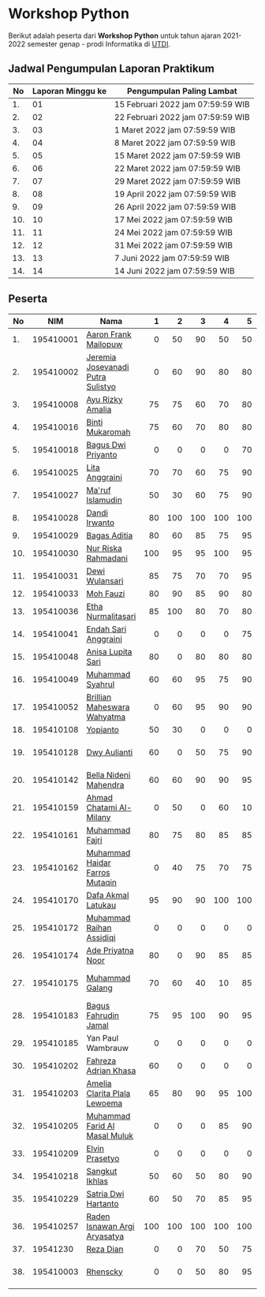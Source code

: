 # Workshop Python

Berikut adalah peserta dari **Workshop Python** untuk tahun ajaran 2021-2022 semester genap - prodi Informatika di [UTDI](https://www.utdi.ac.id).

## Jadwal Pengumpulan Laporan Praktikum

| No  | Laporan Minggu ke | Pengumpulan Paling Lambat |
|-----|-------------------|---------------------------|
| 1.  | 01 | 15 Februari 2022 jam 07:59:59 WIB |
| 2.  | 02 | 22 Februari 2022 jam 07:59:59 WIB |
| 3.  | 03 | 1 Maret 2022 jam 07:59:59 WIB |
| 4.  | 04 | 8 Maret 2022 jam 07:59:59 WIB |
| 5.  | 05 | 15 Maret 2022 jam 07:59:59 WIB |
| 6.  | 06 | 22 Maret 2022 jam 07:59:59 WIB |
| 7.  | 07 | 29 Maret 2022 jam 07:59:59 WIB |
| 8.  | 08 | 19 April 2022 jam 07:59:59 WIB |
| 9.  | 09 | 26 April 2022 jam 07:59:59 WIB |
| 10.  | 10 | 17 Mei 2022 jam 07:59:59 WIB |
| 11.  | 11 | 24 Mei 2022 jam 07:59:59 WIB |
| 12.  | 12 | 31 Mei 2022 jam 07:59:59 WIB |
| 13.  | 13 | 7 Juni 2022 jam 07:59:59 WIB |
| 14.  | 14 | 14 Juni 2022 jam 07:59:59 WIB |

## Peserta

| No  | NIM       | Nama                              | 1 | 2 | 3 | 4 | 5 | 6 | 7 | 8 | 9 | 10 | 11 | 12 | 13 | 14 |
|-----|-----------|-----------------------------------|--:|--:|--:|--:|--:|--:|--:|--:|--:|--:|--:|--:|--:|--:|
| 1.  | 195410001 | [Aaron Frank Mailopuw](https://github.com/aaronfr21/Workshop-phyton) | 0 | 50 | 90 | 50 | 50 | 70 | 60 | 75  | 0 (late) | 95 | 90 |    |    |    |
| 2.  | 195410002 | [Jeremia Josevanadi Putra Sulistyo](https://github.com/JeremiaJPS195410002/workshop-python) | 0 | 60 | 90 | 80 | 80 | 70 | 0 | 85 | 0 | 0 | 70 |    |    |    |
| 3.  | 195410008 | [Ayu Rizky Amalia](https://github.com/195410008ayurizky/workshop-python) | 75 | 75 | 60 | 70 | 80 | 85 | 80 | 100 | 95 | 90 | 70 |    |    |    |
| 4.  | 195410016 | [Binti Mukaromah](https://github.com/BintiMukaromah/workshop-phyton) | 75 | 60 | 70 | 80 | 80 | 70 | 70 | 75  | 75 | 0  | 50 |    |    |    |
| 5.  | 195410018 | [Bagus Dwi Priyanto](https://github.com/BagusDwiP195410018/workshop-python) | 0 | 0 | 0 | 0 | 70 | 60 | 65 | 70 | 75 | 50 | 60 |    |    |    |
| 6.  | 195410025 | [Lita Anggraini](https://github.com/Lita-Anggraini/workshop-python) | 70 | 70 | 60 | 75 | 90 | 70 | 70 | 75  | 80 | 40 | 55 |    |    |    |
| 7.  | 195410027 | [Ma'ruf Islamudin](https://github.com/marufislamudin/workshop-python) | 50 | 30 | 60 | 75 | 90 | 80 | 0 | 85  | 0 (late) | 50 | 80 |    |    |    |
| 8.  | 195410028 | [Dandi Irwanto](https://github.com/dandiirwanto20/workshop-python) | 80 | 100 | 100 | 100 | 100 | 100 | 100 | 100 | 100 | 100 | 100 |    |    |    |
| 9.  | 195410029 | [Bagas Aditia](https://github.com/bgsaditiya/workshop-python) | 80 | 60 | 85 | 75 | 95 | 95 | 85 | 95 | 95 | 95 | 90 |    |    |    |
| 10. | 195410030 | [Nur Riska Rahmadani](https://github.com/NurRiskaRahmadani/workshop-python) | 100 | 95 | 95 | 100 | 95 | 0 (late) | 95 | 100 | 100 | 70 | 95 |    |    |    |
| 11. | 195410031 | [Dewi Wulansari](https://github.com/Dewiwulan15/workshop-python) | 85 | 75 | 70 | 70 | 95 | 95 | 100 | 100 | 95 |  95 | 100 |    |    |    |
| 12. | 195410033 | [Moh Fauzi](https://github.com/195410033/workshop-python) | 80 | 90 | 85 | 90 | 80 | 85 | 85 | 0 | 95 | 95 | 95 |    |    |    |
| 13. | 195410036 | [Etha Nurmalitasari](https://github.com/EthaNurmalitasari/workshop-python) | 85 | 100 | 80 | 70 | 80 | 75 | 75 | 80 | 95 | 90 | 60 |    |    |    |
| 14. | 195410041 | [Endah Sari Anggraini](https://github.com/endahsari19/workshop-python.git) | 0 | 0 | 0 | 0 | 75 | 0 | 0 | 0  | 0 | 0 | 0 |    |    |    |
| 15. | 195410048 | [Anisa Lupita Sari](https://github.com/AnisaLupitaSari195410048/workshop-python.git) | 80 | 0 | 80 | 80 | 80 | 60 | 0 | 0 | 95 | 70 | 60 |    |    |    |
| 16. | 195410049 | [Muhammad Syahrul](https://github.com/muhammadsyahrul23/workshop-python) | 60 | 60 | 95 | 75 | 90 | 95 | 95 | 85 | 95 | 100 | 85 |    |    |    |
| 17. | 195410052 | [Brillian Maheswara Wahyatma](https://github.com/195410052Mahes/workshop-python.git) | 0 | 60 | 95 | 90 | 90 | 95 | 95 | 100 | 10 (salah materi) | 10 (salah materi) | 80 |    |    |    |
| 18. | 195410108 | [Yopianto](https://github.com/Yopianto19/workshop-python) | 50 | 30 | 0 | 0 | 0 | 0 | 0 | 0 | 0 | 0 | 50 |    |    |    |
| 19. | 195410128 | [Dwy Aulianti](https://github.com/DwyAulia/workshop-python) | 60 | 0 | 50 | 75 | 90 | 60 | 80 | 80 | 0 | 10 (salah materi) | 30 |    |    |    |
| 20. | 195410142 | [Bella Nideni Mahendra](https://github.com/bellanm23/workshop-python) | 60 | 60 | 90 | 90 | 95 | 95 | 95 | 90 | 95 | 90 | 30 |    |    |    |
| 21. | 195410159 | [Ahmad Chatami Al- Milany](https://github.com/ahmadchatami/workshop-python) | 0 | 50 | 0 | 60 | 10 | 0 | 0 | 0 | 0 | 50 | 0 |    |    |    |
| 22. | 195410161 | [Muhammad Fajri](https://github.com/K1ne0n5/workshop-python.git) | 80 | 75 | 80 | 85 | 85 | 95 | 95 | 80 | 95 | 100 | 100 |    |    |    |
| 23. | 195410162 | [Muhammad Haidar Farros Mutaqin](https://github.com/haidarfarros/workshop-python) | 0 | 40 | 75 | 70 | 75 | 70 | 0 | 0 | 0 | 0 | 0 |    |    |    |
| 24. | 195410170 | [Dafa Akmal Latukau](https://github.com/Dafaakmal12/workshop-python) | 95 | 90 | 90 | 100 | 100 | 95 | 100 | 95 | 95 | 90 | 0 |    |    |    |
| 25. | 195410172 | [Muhammad Raihan Assidiqi](https://github.com/MuhammadRaihanAssidiqi/workshop-python) | 0 | 0 | 0 | 0 | 0 | 0 | 0 | 0 | 0 | 0 | 0 |    |    |    |
| 26. | 195410174 | [Ade Priyatna Noor](https://github.com/adhenchor/workshop-python.git) | 80 | 0 | 90 | 85 | 85 | 85 | 0 | 85 | 95 | 85 | 0 |    |    |    |
| 27. | 195410175 | [Muhammad Galang](https://github.com/Galang025/workshop-python) | 70 | 60 | 40 | 10 | 85 | 95 | 100 | 0  | 10 (salah materi) | 95 | 100 |    |    |    |
| 28. | 195410183 | [Bagus Fahrudin Jamal](https://github.com/ghostvar/workshop-python) | 75 | 95 | 100 | 90 | 95 | 75 | 0 | 0  | 0 | 0 | 0 |    |    |    |
| 29. | 195410185 | Yan Paul Wambrauw | 0 | 0 | 0 | 0 | 0 | 0 | 0 | 0 | 0 | 0 | 0 |    |    |    |
| 30. | 195410202 | [Fahreza Adrian Khasa](https://github.com/fahrezaadriankhasa/workshop-python.git) | 60 | 0 | 0 | 0 | 0 | 0 | 0 | 0 | 0 | 0 | 0 |    |    |    |
| 31. | 195410203 | [Amelia Clarita Plala Lewoema](https://github.com/amelia-clarita/workshop-python) | 65 | 80 | 90 | 95 | 100 | 95 | 95 | 85 | 95 | 0 | 95 |    |    |    |
| 32. | 195410205 | [Muhammad Farid Al Masal Muluk](https://github.com/faridalmasalm/-workshop-python) | 0 | 0 | 0 | 85 | 90 | 90 | 0 | 80 | 0 | 0 | 0 |    |    |    |
| 33. | 195410209 | [Elvin Prasetyo](https://github.com/elvinp-prasetyo/workshop-python) | 0 | 0 | 0 | 0 | 0 | 0 | 0 | 0 | 0 | 0 | 0 |    |    |    |
| 34. | 195410218 | [Sangkut Ikhlas](https://github.com/sangkutikhlas/Workshop-python.git) | 50 | 60 | 50 | 80 | 90 | 80 | 50 | 85  | 90 | 0 | 0 |    |    |    |
| 35. | 195410229 | [Satria Dwi Hartanto](https://github.com/SatriaDwiH195410229/workshop-python) | 60 | 50 | 70 | 85 | 95 | 95 | 95 | 90 | 95 | 95 | 95 |    |    |    |
| 36. | 195410257 | [Raden Isnawan Argi Aryasatya](https://github.com/zargiteddy/workshop-python) | 100 | 100 | 100 | 100 | 100 | 100 | 100 | 100 | 100 | 100  | 100 |    |    |    |
| 37. | 19541230 | [Reza Dian](https://github.com/RezaDianS-195410230/workshop-python) | 0 | 0 | 70 | 50 | 75 | 70 | 0 | 0 | 0 | 0 | 0 |    |    |    |
| 38. | 195410003 | [Rhenscky](https://github.com/Rhenscky/workshop-python) | 0 | 0 | 50 | 80 | 95 | 90 | 70 | 85 | 10 (salah materi) | 95 | 100 |    |    |    |
